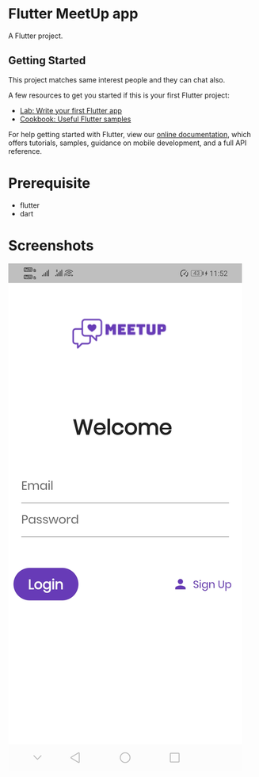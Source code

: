 # Flutter MeetUp app

A Flutter project.

## Getting Started

This project matches same interest people and they can chat also.

A few resources to get you started if this is your first Flutter project:

- [Lab: Write your first Flutter app](https://flutter.dev/docs/get-started/codelab)
- [Cookbook: Useful Flutter samples](https://flutter.dev/docs/cookbook)

For help getting started with Flutter, view our
[online documentation](https://flutter.dev/docs), which offers tutorials,
samples, guidance on mobile development, and a full API reference.

# Prerequisite
- flutter 
- dart

# Screenshots
![login page](/Screenshot/Screenshot_20210705_235235_com.example.mysecondapp.jpg)

